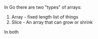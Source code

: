 In Go there are two "types" of arrays:
 1) Array - fixed length list of things
 2) Slice - An array that can grow or shrink

In both 